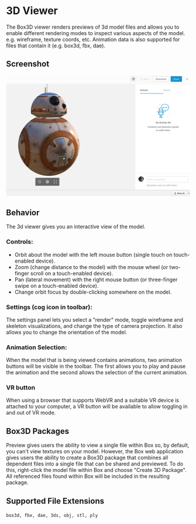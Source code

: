 # 3D Viewer

The Box3D viewer renders previews of 3d model files and allows you to enable different rendering modes to inspect various aspects of the model. e.g. wireframe, texture coords, etc. Animation data is also supported for files that contain it (e.g. box3d, fbx, dae).

## Screenshot

<img src=./3d.png />

## Behavior

The 3d viewer gives you an interactive view of the model.

### Controls:

* Orbit about the model with the left mouse button (single touch on touch-enabled device).
* Zoom (change distance to the model) with the mouse wheel (or two-finger scroll on a touch-enabled device).
* Pan (lateral movement) with the right mouse button (or three-finger swipe on a touch-enabled device).
* Change orbit focus by double-clicking somewhere on the model.

### Settings (cog icon in toolbar):

The settings panel lets you select a "render" mode, toggle wireframe and skeleton visualizations, and change the type of camera projection. It also allows you to change the orientation of the model.

### Animation Selection:

When the model that is being viewed contains animations, two animation buttons will be visible in the toolbar. The first allows you to play and pause the animation and the second allows the selection of the current animation.

### VR button

When using a browser that supports WebVR and a suitable VR device is attached to your computer, a VR button will be available to allow toggling in and out of VR mode.

## Box3D Packages

Preview gives users the ability to view a single file within Box so, by default, you can't view textures on your model. However, the Box web application gives users the ability to create a Box3D package that combines all dependent files into a single file that can be shared and previewed. To do this, right-click the model file within Box and choose "Create 3D Package". All referenced files found within Box will be included in the resulting package.

## Supported File Extensions

`box3d, fbx, dae, 3ds, obj, stl, ply`

